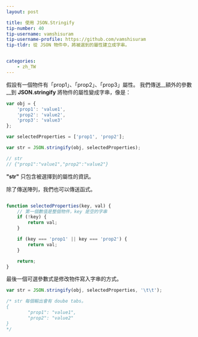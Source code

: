 ```yaml
---
layout: post

title: 使用 JSON.Stringify
tip-number: 40
tip-username: vamshisuram
tip-username-profile: https://github.com/vamshisuram
tip-tldr: 從 JSON 物件中，將被選到的屬性建立成字串。


categories:
    - zh_TW
---
```


假設有一個物件有「prop1」、「prop2」、「prop3」屬性。
我們傳送__額外的參數__到 __JSON.stringify__ 將物件的屬性變成字串，像是：

```javascript
var obj = {
    'prop1': 'value1',
    'prop2': 'value2',
    'prop3': 'value3'
};

var selectedProperties = ['prop1', 'prop2'];

var str = JSON.stringify(obj, selectedProperties);

// str
// {"prop1":"value1","prop2":"value2"}

```

__"str"__ 只包含被選擇到的屬性的資訊。

除了傳送陣列，我們也可以傳送函式。

```javascript

function selectedProperties(key, val) {
    // 第一個數值是整個物件，key 是空的字串
    if (!key) {
        return val;
    }

    if (key === 'prop1' || key === 'prop2') {
        return val;
    }

    return;
}
```

最後一個可選參數式是修改物件寫入字串的方式。

```javascript
var str = JSON.stringify(obj, selectedProperties, '\t\t');

/* str 每個輸出會有 doube tabs。
{
        "prop1": "value1",
        "prop2": "value2"
}
*/

```
